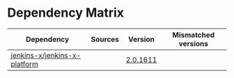 # Dependency Matrix

Dependency | Sources | Version | Mismatched versions
---------- | ------- | ------- | -------------------
[jenkins-x/jenkins-x-platform](https://github.com/jenkins-x/jenkins-x-platform) |  | [2.0.1611](https://github.com/jenkins-x/jenkins-x-platform/releases/tag/v2.0.1611) | 
